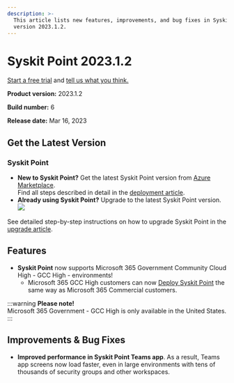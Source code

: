 ```yaml
---
description: >-
  This article lists new features, improvements, and bug fixes in Syskit Point
  version 2023.1.2.
---
```


# Syskit Point 2023.1.2

[Start a free trial](https://www.syskit.com/products/point/free-trial/) and [tell us what you think.](https://www.syskit.com/company/contact-us/)

**Product version:** 2023.1.2

**Build number:** 6

**Release date:** Mar 16, 2023

## Get the Latest Version

### Syskit Point

* **New to Syskit Point?** Get the latest Syskit Point version from [Azure Marketplace](https://azuremarketplace.microsoft.com/en-us/marketplace/apps/syskitltd.syskit\_point).\
  Find all steps described in detail in the [deployment article](../../../set-up-point-enterprise/deployment/deploy-syskit-point.md).
* **Already using Syskit Point?** Upgrade to the latest Syskit Point version.\
  [![](https://aka.ms/deploytoazurebutton)](https://portal.azure.com/#create/Microsoft.Template/uri/https%3A%2F%2Fsyskitassetsstorage.blob.core.windows.net%2Fpoint%2FARMTemplates%2FPointUpdateDeploy%2FPointUpdateTemplate.json)

See detailed step-by-step instructions on how to upgrade Syskit Point in the [upgrade article](../../../set-up-point-enterprise/deployment/upgrade-syskit-point.md).

## Features

* **Syskit Point** now supports Microsoft 365 Government Community Cloud High - GCC High - environments!
  * Microsoft 365 GCC High customers can now [Deploy Syskit Point](../../../set-up-point-enterprise/deployment/overview.md) the same way as Microsoft 365 Commercial customers.

:::warning
**Please note!**\
Microsoft 365 Government - GCC High is only available in the United States.
:::

## Improvements & Bug Fixes

* **Improved performance in Syskit Point Teams app**. As a result, Teams app screens now load faster, even in large environments with tens of thousands of security groups and other workspaces.
